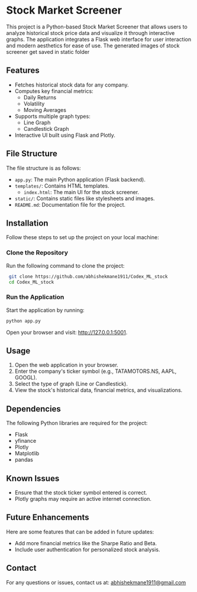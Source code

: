 # Stock Market Screener

This project is a Python-based Stock Market Screener that allows users to analyze historical stock price data and visualize it through interactive graphs. The application integrates a Flask web interface for user interaction and modern aesthetics for ease of use. The generated images of stock screener get saved in static folder

## Features

- Fetches historical stock data for any company.
- Computes key financial metrics:
  - Daily Returns
  - Volatility
  - Moving Averages
- Supports multiple graph types:
  - Line Graph
  - Candlestick Graph
- Interactive UI built using Flask and Plotly.

## File Structure

The file structure is as follows:

- `app.py`: The main Python application (Flask backend).
- `templates/`: Contains HTML templates.
  - `index.html`: The main UI for the stock screener.
- `static/`: Contains static files like stylesheets and images.
- `README.md`: Documentation file for the project.

## Installation

Follow these steps to set up the project on your local machine:

### Clone the Repository

Run the following command to clone the project:

```bash
 git clone https://github.com/abhishekmane1911/Codex_ML_stock
 cd Codex_ML_stock
```
### Run the Application

Start the application by running:
 ```bash
 python app.py
```
Open your browser and visit: http://127.0.0.1:5001.

## Usage

1. Open the web application in your browser.
2. Enter the company's ticker symbol (e.g., TATAMOTORS.NS, AAPL, GOOGL).
3. Select the type of graph (Line or Candlestick).
4. View the stock's historical data, financial metrics, and visualizations.

## Dependencies

The following Python libraries are required for the project:

- Flask
- yfinance
- Plotly
- Matplotlib
- pandas

## Known Issues

- Ensure that the stock ticker symbol entered is correct.
- Plotly graphs may require an active internet connection.

## Future Enhancements

Here are some features that can be added in future updates:

- Add more financial metrics like the Sharpe Ratio and Beta.
- Include user authentication for personalized stock analysis.


## Contact

For any questions or issues, contact us at: abhishekmane1911@gmail.com